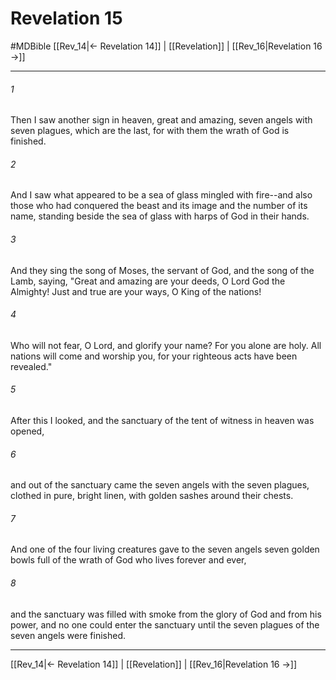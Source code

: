 # Revelation 15
#MDBible
[[Rev_14|← Revelation 14]] | [[Revelation]] | [[Rev_16|Revelation 16 →]]

***

###### 1 
Then I saw another sign in heaven, great and amazing, seven angels with seven plagues, which are the last, for with them the wrath of God is finished. 

###### 2 
And I saw what appeared to be a sea of glass mingled with fire--and also those who had conquered the beast and its image and the number of its name, standing beside the sea of glass with harps of God in their hands. 

###### 3 
And they sing the song of Moses, the servant of God, and the song of the Lamb, saying, "Great and amazing are your deeds, O Lord God the Almighty! Just and true are your ways, O King of the nations! 

###### 4 
Who will not fear, O Lord, and glorify your name? For you alone are holy. All nations will come and worship you, for your righteous acts have been revealed." 

###### 5 
After this I looked, and the sanctuary of the tent of witness in heaven was opened, 

###### 6 
and out of the sanctuary came the seven angels with the seven plagues, clothed in pure, bright linen, with golden sashes around their chests. 

###### 7 
And one of the four living creatures gave to the seven angels seven golden bowls full of the wrath of God who lives forever and ever, 

###### 8 
and the sanctuary was filled with smoke from the glory of God and from his power, and no one could enter the sanctuary until the seven plagues of the seven angels were finished. 

***

[[Rev_14|← Revelation 14]] | [[Revelation]] | [[Rev_16|Revelation 16 →]]
